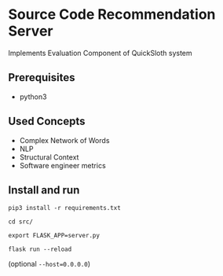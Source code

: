 # Source Code Recommendation Server

Implements Evaluation Component of QuickSloth system

## Prerequisites

* python3

## Used Concepts

* Complex Network of Words
* NLP
* Structural Context
* Software engineer metrics

## Install and run

`pip3 install -r requirements.txt`

`cd src/`

`export FLASK_APP=server.py`

`flask run --reload`

(optional `--host=0.0.0.0`)

